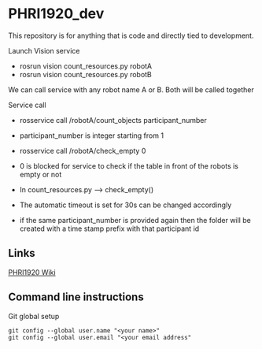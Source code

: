 # PHRI1920_dev

This repository is for anything that is code and directly tied to development.

Launch Vision service 
- rosrun vision count_resources.py robotA
- rosrun vision count_resources.py robotB

We can call service with any robot name A or B. Both will be called together

Service call
- rosservice call /robotA/count_objects participant_number
- participant_number is integer starting from 1

- rosservice call /robotA/check_empty 0
- 0 is blocked for service to check if the table in front of the robots is empty or not

* In count_resources.py --> check_empty()
- The automatic timeout is set for 30s can be changed accordingly

* if the same participant_number is provided again then the folder will be created with a time stamp prefix with that participant id
## Links ##

[PHRI1920 Wiki](https://www2.informatik.uni-hamburg.de/WTM/wtm/wtmwiki/index.php/Category:Project_Human_Robot_Interaction_2019-20)

## Command line instructions ##
Git global setup

    git config --global user.name "<your name>"
    git config --global user.email "<your email address"



